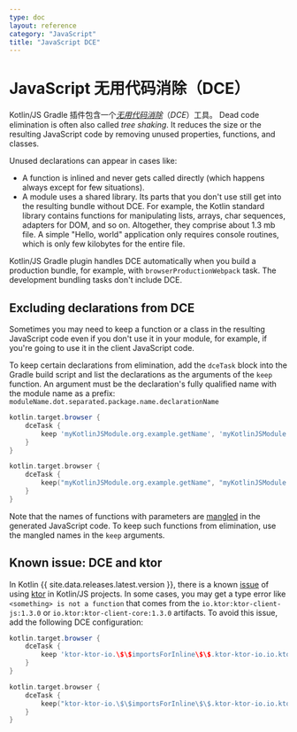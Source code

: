 ```yaml
---
type: doc
layout: reference
category: "JavaScript"
title: "JavaScript DCE"
---
```


# JavaScript 无用代码消除（DCE）

Kotlin/JS Gradle 插件包含一个[_无用代码消除_](https://zh.wikipedia.org/wiki/%E6%AD%BB%E7%A2%BC%E5%88%AA%E9%99%A4)（_DCE_）工具。
Dead code elimination is often also called _tree shaking_. It reduces the size or the resulting JavaScript code by
removing unused properties, functions, and classes.

Unused declarations can appear in cases like:

* A function is inlined and never gets called directly (which happens always except for few situations).
* A module uses a shared library. Its parts that you don't use still get into the resulting bundle without DCE.
  For example, the Kotlin standard library contains functions for manipulating lists, arrays, char sequences,
  adapters for DOM, and so on. Altogether, they comprise about 1.3 mb file. A simple "Hello, world" application only requires
  console routines, which is only few kilobytes for the entire file.

Kotlin/JS Gradle plugin handles DCE automatically when you build a production bundle, for example, with `browserProductionWebpack` task.
The development bundling tasks don't include DCE.

## Excluding declarations from DCE

Sometimes you may need to keep a function or a class in the resulting JavaScript code even if you don't use it in your module,
for example, if you're going to use it in the client JavaScript code.

To keep certain declarations from elimination, add the `dceTask` block into the Gradle build script and
list the declarations as the arguments of the `keep` function. An argument must be the declaration's fully qualified name
with the module name as a prefix: `moduleName.dot.separated.package.name.declarationName`

<div class="multi-language-sample" data-lang="groovy">
<div class="sample" markdown="1" mode="groovy" theme="idea" data-lang="groovy">

```groovy
kotlin.target.browser {
    dceTask {
        keep 'myKotlinJSModule.org.example.getName', 'myKotlinJSModule.org.example.User'
    }
}
```

</div>
</div>

<div class="multi-language-sample" data-lang="kotlin">
<div class="sample" markdown="1" mode="kotlin" theme="idea" data-lang="kotlin" data-highlight-only>

```kotlin
kotlin.target.browser {
    dceTask {
        keep("myKotlinJSModule.org.example.getName", "myKotlinJSModule.org.example.User" )
    }
}
```

</div>
</div>

Note that the names of functions with parameters are [mangled](js-to-kotlin-interop.html#jsname-注解)
in the generated JavaScript code. To keep such functions from elimination, use the mangled names in the `keep` arguments.

## Known issue: DCE and ktor

In Kotlin {{ site.data.releases.latest.version }}, there is a known [issue](https://github.com/ktorio/ktor/issues/1339) 
of using [ktor](https://ktor.io/) in Kotlin/JS projects. In some cases, you may get a type error like `<something> is not a function` 
that comes from the `io.ktor:ktor-client-js:1.3.0` or `io.ktor:ktor-client-core:1.3.0` artifacts.
To avoid this issue, add the following DCE configuration:

<div class="multi-language-sample" data-lang="groovy">
<div class="sample" markdown="1" mode="groovy" theme="idea" data-lang="groovy">

```groovy
kotlin.target.browser {
    dceTask {
        keep 'ktor-ktor-io.\$\$importsForInline\$\$.ktor-ktor-io.io.ktor.utils.io'
    }
}
```

</div>
</div>

<div class="multi-language-sample" data-lang="kotlin">
<div class="sample" markdown="1" mode="kotlin" theme="idea" data-lang="kotlin" data-highlight-only>

```kotlin
kotlin.target.browser {
    dceTask {
        keep("ktor-ktor-io.\$\$importsForInline\$\$.ktor-ktor-io.io.ktor.utils.io")
    }
}
```

</div>
</div>
